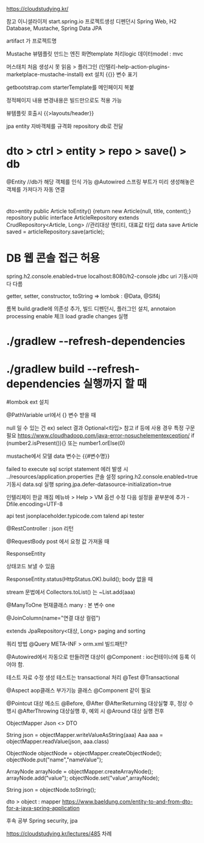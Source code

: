 https://cloudstudying.kr/

참고 이니셜라이저
start.spring.io
	프로젝트생성 디펜던시 Spring Web, H2 Database, Mustache, Spring Data JPA

artifact 가 프로젝트명

Mustache 뷰템플릿 만드는 엔진
화면template 처리logic 데이터model : mvc

머스태치 처음 생성시 못 읽음 > 플러그인 (인텔리-help-action-plugins-marketplace-mustache-install)
	ext 설치
	{{}} 변수 표기

getbootstrap.com
	starterTemplate를 메인페이지 복붙

정적페이지 내용 변경내용은 빌드만으로도 적용 가능

뷰템플릿 호출시 {{>layouts/header}}

jpa
	entity 자바객체를 규격화
	repository db로 전달
# dto > ctrl > entity > repo > save() > db

@Entity //db가 해당 객체를 인식 가능
@Autowired 스프링 부트가 미리 생성해놓은 객체를 가져다가 자동 연결

#
dto>entity
public Article toEntity() {return new Article(null, title, content);}
repository
public interface ArticleRepository extends CrudRepository<Article, Long> //관리대상 엔티티, 대표값 타입
data save
Article saved = articleRepository.save(article);

# DB 웹 콘솔 접근 허용
spring.h2.console.enabled=true
localhost:8080/h2-console
	jdbc uri 기동시마다 다름

getter, setter, constructor, toString =>
	lombok : @Data, @Slf4j

롬복
build.gradle에 의존성 추가, 빌드 디펜던시, 플러그인 설치, annotaion processing enable 체크
	load gradle changes 실행
#		./gradlew --refresh-dependencies
#		./gradlew build --refresh-dependencies 실행까지 할 때

#lombok ext 설치

@PathVariable
	 url에서 {} 변수 받을 때

null 일 수 있는 건 ex) select 결과
	Optional<타입>
	참고 if 등에 사용 경우 특정 구문필요
		https://www.cloudhadoop.com/java-error-nosuchelementexception/
			if (number2.isPresent()){}
			또는 number1.orElse(0)

mustache에서 모델 data 변수는 {{#변수명}}

failed to execute sql script statement 에러 발생 시
../resources/application.properties
콘솔 설정
  spring.h2.console.enabled=true
기동시 data.sql 실행
  spring.jpa.defer-datasource-initialization=true

인텔리제이 한글 깨짐
 메뉴바 > Help > VM 옵션 수정
다음 설정을 끝부분에 추가
-Dfile.encoding=UTF-8

api test
	jsonplaceholder.typicode.com
	talend api tester

@RestController : json 리턴

@RequestBody
	post 에서 요청 값 가져올 때

ResponseEntity<Article>
	상태코드 보낼 수 있음

ResponseEntity.status(HttpStatus.OK).build();
	body 없을 때

stream 문법에서
Collectors.toList() 는
	~List.add(aaa)

@ManyToOne
	현재클래스 many : 본 변수 one

@JoinColumn(name="연결 대상 컬럼")

extends JpaRepository<대상, Long>
	paging and sorting

쿼리 방법
	@Query
	META-INF > orm.xml
	빌드패턴?

@Autowired에서 자동으로 만들려면 대상이 @Component : ioc컨테이너에 등록 이어야 함.

테스트
자료 수정 생성 테스트는 transactional 처리
@Test
  @Transactional

@Aspect aop클래스 부가기능 클래스
	@Component 같이 필요

@Pointcut 대상 메소드
@Before, @After
@AfterReturning 대상실햏 후, 정상 수행시
@AfterThrowing 대상실행 후, 예외 시
@Around 대상 실행 전후

ObjectMapper
Json <> DTO

String json = objectMapper.writeValueAsString(aaa)
Aaa aaa = objectMapper.readValue(json, aaa.class)

ObjectNode objectNode = objectMapper.createObjectNode();
objectNode.put("name","nameValue");

ArrayNode arrayNode = objectMapper.createArrayNode();
arrayNode.add("value");
objectNode.set("value",arrayNode);

String json = objectNode.toString();

dto > object : mapper
https://www.baeldung.com/entity-to-and-from-dto-for-a-java-spring-application

후속 공부 Spring security, jpa

https://cloudstudying.kr/lectures/485 차례